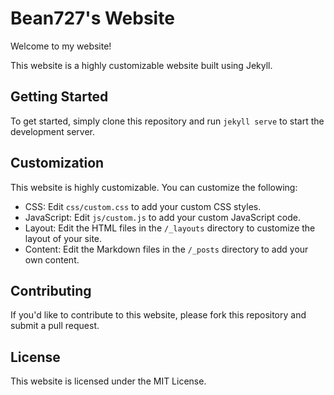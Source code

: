 # Bean727's Website

Welcome to my website!

This website is a highly customizable website built using Jekyll.

## Getting Started

To get started, simply clone this repository and run `jekyll serve` to start the development server.

## Customization

This website is highly customizable. You can customize the following:

* CSS: Edit `css/custom.css` to add your custom CSS styles.
* JavaScript: Edit `js/custom.js` to add your custom JavaScript code.
* Layout: Edit the HTML files in the `/_layouts` directory to customize the layout of your site.
* Content: Edit the Markdown files in the `/_posts` directory to add your own content.

## Contributing

If you'd like to contribute to this website, please fork this repository and submit a pull request.

## License

This website is licensed under the MIT License.
